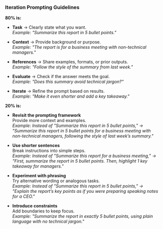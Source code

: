 ### Iteration Prompting Guidelines

**80% is:**
- **Task** → Clearly state what you want.  
  *Example: "Summarize this report in 5 bullet points."*  

- **Context** → Provide background or purpose.  
  *Example: "The report is for a business meeting with non-technical managers."*  

- **References** → Share examples, formats, or prior outputs.  
  *Example: "Follow the style of the summary from last week."*  

- **Evaluate** → Check if the answer meets the goal.  
  *Example: "Does this summary avoid technical jargon?"*  

- **Iterate** → Refine the prompt based on results.  
  *Example: "Make it even shorter and add a key takeaway."*  


**20% is:**
- **Revisit the prompting framework**  
  Provide more context and examples.  
  *Example: Instead of "Summarize this report in 5 bullet points," → "Summarize this report in 5 bullet points for a business meeting with non-technical managers, following the style of last week’s summary."*  

- **Use shorter sentences**  
  Break instructions into simple steps.  
  *Example: Instead of "Summarize this report for a business meeting," → "First, summarize the report in 5 bullet points. Then, highlight 1 key takeaway for managers."*  

- **Experiment with phrasing**  
  Try alternative wording or analogous tasks.  
  *Example: Instead of "Summarize this report in 5 bullet points," → "Explain the report’s key points as if you were preparing speaking notes for a CEO."*  

- **Introduce constraints**  
  Add boundaries to keep focus.  
  *Example: "Summarize the report in exactly 5 bullet points, using plain language with no technical jargon."*  
